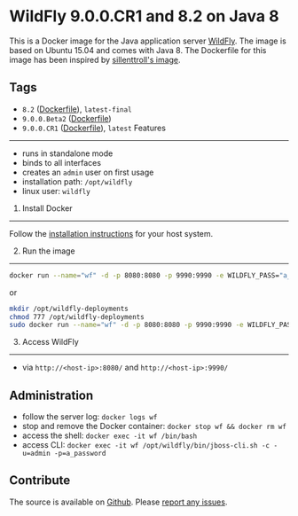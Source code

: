 WildFly 9.0.0.CR1 and 8.2 on Java 8
=====================================

This is a Docker image for the Java application server [WildFly](http://wildfly.org/). The image is based on Ubuntu 15.04 and comes with Java 8. The Dockerfile for this image has been inspired by [sillenttroll's image](https://registry.hub.docker.com/u/sillenttroll/wildfly-java-8/).

Tags
----

* `8.2` ([Dockerfile](https://github.com/JensPiegsa/WildFly/blob/8.2.0.Final/Dockerfile)), `latest-final`
* `9.0.0.Beta2` ([Dockerfile](https://github.com/JensPiegsa/WildFly/blob/9.0.0.Beta2/Dockerfile))
* `9.0.0.CR1` ([Dockerfile](https://github.com/JensPiegsa/WildFly/blob/9.0.0.CR1/Dockerfile)), `latest`
Features
--------

* runs in standalone mode
* binds to all interfaces
* creates an `admin` user on first usage
* installation path: `/opt/wildfly`
* linux user: `wildfly`

1. Install Docker
-----------------

Follow the [installation instructions](http://docs.docker.com/installation/) for your host system.

2. Run the image
----------------

```sh
docker run --name="wf" -d -p 8080:8080 -p 9990:9990 -e WILDFLY_PASS="a_password" piegsaj/wildfly
```

or

```sh
mkdir /opt/wildfly-deployments
chmod 777 /opt/wildfly-deployments
sudo docker run --name="wf" -d -p 8080:8080 -p 9990:9990 -e WILDFLY_PASS="a_password" -v /opt/wildfly-deployments:/opt/wildfly/standalone/deployments/:rw piegsaj/wildfly
```

3. Access WildFly
-----------------

* via `http://<host-ip>:8080/` and `http://<host-ip>:9990/`

Administration
--------------

* follow  the server log: `docker logs wf`
* stop and remove the Docker container: `docker stop wf && docker rm wf`
* access the shell: `docker exec -it wf /bin/bash`
* access CLI: `docker exec -it wf /opt/wildfly/bin/jboss-cli.sh -c -u=admin -p=a_password`

Contribute
----------

The source is available on [Github](https://github.com/JensPiegsa/WildFly/). Please [report any issues](https://github.com/JensPiegsa/WildFly/issues).
